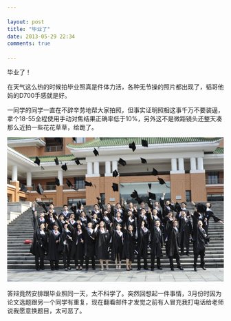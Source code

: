 ```yaml
---

layout: post
title: "毕业了"
date: 2013-05-29 22:34
comments: true

---
```

毕业了！

在天气这么热的时候拍毕业照真是件体力活，各种无节操的照片都出现了，韬哥他妈的D700手感就是好。

一同学的同学一直在不辞辛劳地帮大家拍照，但事实证明照相这事千万不要装逼，拿个18-55全程使用手动对焦结果正确率低于10%，另外这不是微距镜头还整天凑那么近拍一些花花草草，给跪了。

![graduate](/media/pic/graduate.jpg)

答辩竟然安排跟毕业照同一天，太不科学了。突然回想起一件事情，3月份时因为论文选题跟另一个同学有重复，现在翻看邮件才发觉之前有人冒充我打电话给老师说我愿意换题目，太可恶了。